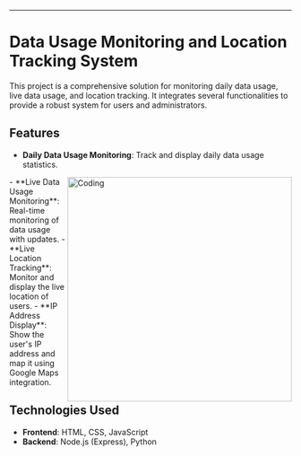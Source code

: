 

---

# Data Usage Monitoring and Location Tracking System

This project is a comprehensive solution for monitoring daily data usage, live data usage, and location tracking. It integrates several functionalities to provide a robust system for users and administrators.

## Features

- **Daily Data Usage Monitoring**: Track and display daily data usage statistics. 
<img align="right" alt="Coding" width="400" src="https://cdn.dribbble.com/users/8619169/screenshots/16116886/media/a63d64bcccad878cb9dfdb9a9f6b6416.gif">
- **Live Data Usage Monitoring**: Real-time monitoring of data usage with updates.
- **Live Location Tracking**: Monitor and display the live location of users.
- **IP Address Display**: Show the user's IP address and map it using Google Maps integration.

## Technologies Used

- **Frontend**: HTML, CSS, JavaScript
- **Backend**: Node.js (Express), Python

